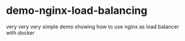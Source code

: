 # demo-nginx-load-balancing
very very very simple demo showing how to use nginx as load balancer with docker 
